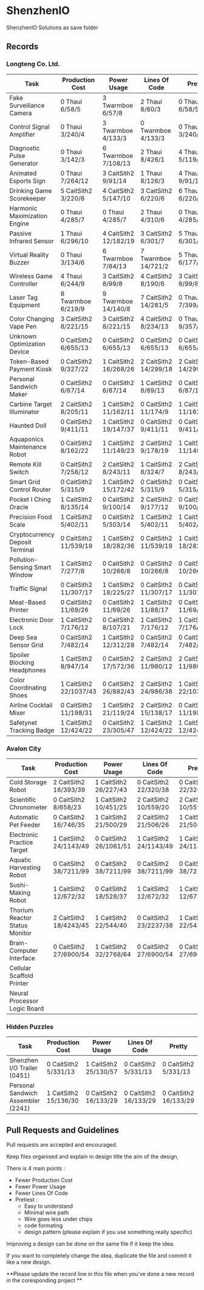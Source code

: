 # ShenzhenIO
ShenzhenIO Solutions as save folder

## Records
### Longteng Co. Ltd.
Task                              | Production Cost        | Power Usage            | Lines Of Code          | Pretty
--------------------------------- | ---------------------- | ---------------------- | ---------------------- | ----------------------
Fake Surveillance Camera          | 0 Thaui 6/58/5         | 3 Twarmboe 6/57/8      | 2 Thaui 8/60/3         | 0 Thaui 6/58/5
Control Signal Amplifier          | 0 Thaui 3/240/4        | 3 Twarmboe 4/133/3     | 0 Twarmboe 4/133/3     | 0 Thaui 3/240/4
Diagnostic Pulse Generator        | 0 Thaui 3/142/3        | 6 Twarmboe 7/108/13    | 2 Thaui 8/426/1        | 4 Thaui 5/119/6
Animated Esports Sign             | 0 Thaui 7/264/12       | 3 CaitSith2 9/91/14    | 1 Thaui 8/126/3        | 4 Thaui 9/91/14
Drinking Game Scorekeeper         | 5 CaitSith2 3/220/8    | 4 CaitSith2 5/147/10   | 3 CaitSith2 6/220/6    | 6 Thaui 6/220/6
Harmonic Maximization Engine      | 0 Thaui 4/285/7        | 0 Thaui 4/285/7        | 2 Thaui 4/310/6        | 0 Thaui 4/285/7
Passive Infrared Sensor           | 1 Thaui 6/296/10       | 4 CaitSith2 12/182/19  | 3 CaitSith2 6/301/7    | 5 Thaui 6/301/7
Virtual Reality Buzzer            | 0 Thaui 3/134/6        | 6 Twarmboe 7/84/13     | 7 Twarmboe 14/721/2    | 5 Thaui 6/177/3
Wireless Game Controller          | 4 Thaui 6/244/9        | 3 CaitSith2 8/99/8     | 4 CaitSith2 8/190/6    | 3 CaitSith2 8/99/8
Laser Tag Equipment               | 8 Twarmboe 6/219/9     | 9 Twarmboe 14/140/8    | 7 CaitSith2 14/281/5   | 0 Thaui 7/399/13
Color Changing Vape Pen           | 3 CaitSith2 8/221/15   | 3 CaitSith2 8/221/15   | 4 CaitSith2 8/234/13   | 0 Thaui 9/357/23
Unknown Optimization Device       | 0 CaitSith2 6/655/13   | 0 CaitSith2 6/655/13   | 0 CaitSith2 6/655/13   | 0 CaitSith2 6/655/13
Token-Based Payment Kiosk         | 0 CaitSith2 9/327/22   | 1 CaitSith2 16/268/26  | 2 CaitSith2 14/299/18  | 2 CaitSith2 14/299/18
Personal Sandwich Maker           | 0 CaitSith2 6/87/14    | 0 CaitSith2 6/87/14    | 1 CaitSith2 8/89/13    | 0 CaitSith2 6/87/14
Carbine Target Illuminator        | 2 CaitSith2 8/205/11   | 1 CaitSith2 11/162/11  | 0 CaitSith2 11/174/9   | 1 CaitSith2 11/162/11
Haunted Doll                      | 0 CaitSith2 9/411/11   | 1 CaitSith2 19/147/37  | 0 CaitSith2 9/411/11   | 0 CaitSith2 9/411/11
Aquaponics Maintenance Robot      | 0 CaitSith2 8/162/22   | 1 CaitSith2 11/149/23  | 2 CaitSith2 9/178/19   | 1 CaitSith2 11/149/23
Remote Kill Switch                | 0 CaitSith2 7/258/12   | 2 CaitSith2 8/243/11   | 1 CaitSith2 8/324/7    | 2 CaitSith2 8/243/11 
Smart Grid Control Router         | 0 CaitSith2 5/315/9    | 1 CaitSith2 15/172/42  | 0 CaitSith2 5/315/9    | 0 CaitSith2 5/315/9
Pocket I Ching Oracle             | 1 CaitSith2 8/135/14   | 0 CaitSith2 9/100/14   | 2 CaitSith2 9/177/12   | 0 CaitSith2 9/100/14
Precision Food Scale              | 1 CaitSith2 5/402/11   | 0 CaitSith2 5/303/14   | 1 CaitSith2 5/402/11   | 1 CaitSith2 5/402/11
Cryptocurrency Deposit Terminal   | 0 CaitSith2 11/539/19  | 1 CaitSith2 18/282/36  | 0 CaitSith2 11/539/19  | 1 CaitSith2 18/282/36
Pollution-Sensing Smart Window    | 1 CaitSith2 7/277/8    | 0 CaitSith2 10/266/8   | 0 CaitSith2 10/266/8   | 0 CaitSith2 10/266/8
Traffic Signal                    | 0 CaitSith2 11/307/17  | 1 CaitSith2 18/225/27  | 0 CaitSith2 11/307/17  | 0 CaitSith2 11/307/17
Meat-Based Printer                | 0 CaitSith2 11/69/26   | 0 CaitSith2 11/69/26   | 1 CaitSith2 11/88/17   | 0 CaitSith2 11/69/26
Electronic Door Lock              | 1 CaitSith2 7/176/12   | 0 CaitSith2 8/107/21   | 1 CaitSith2 7/176/12   | 1 CaitSith2 7/176/12
Deep Sea Sensor Grid              | 0 CaitSith2 7/482/14   | 1 CaitSith2 12/312/28  | 0 CaitSith2 7/482/14   | 0 CaitSith2 7/482/14
Spoiler Blocking Headphones       | 1 CaitSith2 8/947/14   | 0 CaitSith2 17/572/36  | 2 CaitSith2 11/980/12  | 2 CaitSith2 11/980/12
Color Coordinating Shoes          | 1 CaitSith2 22/1037/43 | 0 CaitSith2 26/882/43  | 2 CaitSith2 24/986/38  | 1 CaitSith2 22/1037/43
Airline Cocktail Mixer            | 0 CaitSith2 11/198/31  | 1 CaitSith2 21/119/24  | 2 CaitSith2 15/138/17  | 0 CaitSith2 11/198/31
Safetynet Tracking Badge          | 1 CaitSith2 12/424/22  | 0 CaitSith2 23/305/47  | 1 CaitSith2 12/424/22  | 1 CaitSith2 12/424/22


### Avalon City
Task                              | Production Cost        | Power Usage            | Lines Of Code          | Pretty
--------------------------------- | ---------------------- | ---------------------- | ---------------------- | ----------------------
Cold Storage Robot                | 2 CaitSith2 16/393/39  | 1 CaitSith2 26/227/43  | 0 CaitSith2 22/320/38  | 0 CaitSith2 22/320/38
Scientific Chronometer            | 0 CaitSith2 8/658/23   | 1 CaitSith2 10/451/25  | 2 CaitSith2 10/559/20  | 2 CaitSith2 10/559/20
Automatic Pet Feeder              | 0 CaitSith2 16/746/35  | 1 CaitSith2 21/500/29  | 2 CaitSith2 21/506/26  | 1 CaitSith2 21/500/29
Electronic Practice Target        | 1 CaitSith2 24/1143/49 | 0 CaitSith2 26/1061/51 | 1 CaitSith2 24/1143/49 | 1 CaitSith2 24/1143/49
Aquatic Harvesting Robot          | 0 CaitSith2 38/7211/99 | 0 CaitSith2 38/7211/99 | 0 CaitSith2 38/7211/99 | 0 CaitSith2 38/7211/99
Sushi-Making Robot                | 1 CaitSith2 12/672/32  | 0 CaitSith2 18/528/37  | 1 CaitSith2 12/672/32  | 1 CaitSith2 12/672/32
Thorium Reactor Status Monitor    | 2 CaitSith2 18/4243/45 | 1 CaitSith2 22/544/40  | 0 CaitSith2 23/2237/38 | 1 CaitSith2 22/544/40
Brain-Computer Interface          | 0 CaitSith2 27/6900/54 | 1 CaitSith2 32/2768/64 | 0 CaitSith2 27/6900/54 | 0 CaitSith2 27/6900/54
Cellular Scaffold Printer         |                        |                        |                        |
Neural Processor Logic Board      |                        |                        |                        |


### Hidden Puzzles
Task                               | Production Cost        | Power Usage            | Lines Of Code          | Pretty
---------------------------------- | ---------------------- | ---------------------- | ---------------------- | ---------------------
Shenzhen I/O Trailer (0451)        | 0 CaitSith2 5/331/13   | 1 CaitSith2 25/130/57  | 0 CaitSith2 5/331/13   | 0 CaitSith2 5/331/13
Personal Sandwich Assembler (2241) | 1 CaitSith2 15/136/30  | 0 CaitSith2 16/133/29  | 0 CaitSith2 16/133/29  | 0 CaitSith2 16/133/29




## Pull Requests and Guidelines

Pull requests are accepted and encouraged.

Keep files organised and explain in design title the aim of the design, 

There is 4 main points :
 * Fewer Production Cost
 * Fewer Power Usage
 * Fewer Lines Of Code
 * Pretiest :
   * Easy to understand
   * Minimal wire path
   * Wire goes less under chips
   * code formating
   * design pattern (please explain if you use something really specific)
 
Improving a design can be done on the same file if it keep the idea.

If you want to completely change the idea, duplicate the file and commit it like a new design.

**Please update the record line in this file when you've done a new record in the coresponding project **
